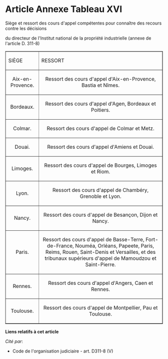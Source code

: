 # Article Annexe Tableau XVI

Siège et ressort des cours d'appel compétentes pour connaître des recours contre les décisions

du directeur de l'Institut national de la propriété industrielle (annexe de l'article D. 311-8) 

<table border="1" align="center" width="720">
  <tbody>
    <tr>
      <td>

SIÈGE

</td>
      <td colspan="2">

RESSORT

</td>
    </tr>
    <tr>
      <td align="center">

Aix-en-Provence.

</td>
      <td align="center">

Ressort des cours d'appel d'Aix-en-Provence, Bastia et Nîmes.

</td>
    </tr>
    <tr>
      <td align="center">

Bordeaux.

</td>
      <td align="center">

Ressort des cours d'appel d'Agen, Bordeaux et Poitiers.

</td>
    </tr>
    <tr>
      <td align="center">

Colmar.

</td>
      <td align="center">

Ressort des cours d'appel de Colmar et Metz.

</td>
    </tr>
    <tr>
      <td align="center">

Douai.

</td>
      <td align="center">

Ressort des cours d'appel d'Amiens et Douai.

</td>
    </tr>
    <tr>
      <td align="center">

Limoges.

</td>
      <td align="center">

Ressort des cours d'appel de Bourges, Limoges et Riom.

</td>
    </tr>
    <tr>
      <td align="center">

Lyon.

</td>
      <td align="center">

Ressort des cours d'appel de Chambéry, Grenoble et Lyon.

</td>
    </tr>
    <tr>
      <td align="center">

Nancy.

</td>
      <td align="center">

Ressort des cours d'appel de Besançon, Dijon et Nancy.

</td>
    </tr>
    <tr>
      <td align="center">

Paris.

</td>
      <td align="center">

Ressort des cours d'appel de Basse-Terre, Fort-de-France, Nouméa, Orléans, Papeete, Paris, Reims, Rouen, Saint-Denis et
Versailles, et des tribunaux supérieurs d'appel de Mamoudzou et Saint-Pierre.

</td>
    </tr>
    <tr>
      <td align="center">

Rennes.

</td>
      <td align="center">

Ressort des cours d'appel d'Angers, Caen et Rennes.

</td>
    </tr>
    <tr>
      <td align="center">

Toulouse.

</td>
      <td align="center">

Ressort des cours d'appel de Montpellier, Pau et Toulouse.

</td>
    </tr>
  </tbody>
</table>

**Liens relatifs à cet article**

_Cité par_:

  - Code de l'organisation judiciaire - art. D311-8 (V)
